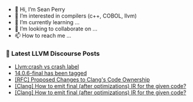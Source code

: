 - 👋 Hi, I’m Sean Perry
- 👀 I’m interested in compilers (c++, COBOL, llvm)
- 🌱 I’m currently learning ...
- 💞️ I’m looking to collaborate on ...
- 📫 How to reach me ...

<!---
s66perry/s66perry is a ✨ special ✨ repository because its `README.md` (this file) appears on your GitHub profile.
You can click the Preview link to take a look at your changes.
--->
### 📕 Latest LLVM Discourse Posts

<!-- DISCOURSE-LLVM:START -->
- [Llvm:crash vs crash label](https://discourse.llvm.org/t/llvm-crash-vs-crash-label/64818#post_7)
- [14.0.6-final has been tagged](https://discourse.llvm.org/t/14-0-6-final-has-been-tagged/63432#post_9)
- [[RFC] Proposed Changes to Clang&#39;s Code Ownership](https://discourse.llvm.org/t/rfc-proposed-changes-to-clangs-code-ownership/64813?page=2#post_23)
- [[Clang] How to emit final &lpar;after optimizations&rpar; IR for the given code?](https://discourse.llvm.org/t/clang-how-to-emit-final-after-optimizations-ir-for-the-given-code/64942#post_4)
- [[Clang] How to emit final &lpar;after optimizations&rpar; IR for the given code?](https://discourse.llvm.org/t/clang-how-to-emit-final-after-optimizations-ir-for-the-given-code/64942#post_3)
<!-- DISCOURSE-LLVM:END -->

